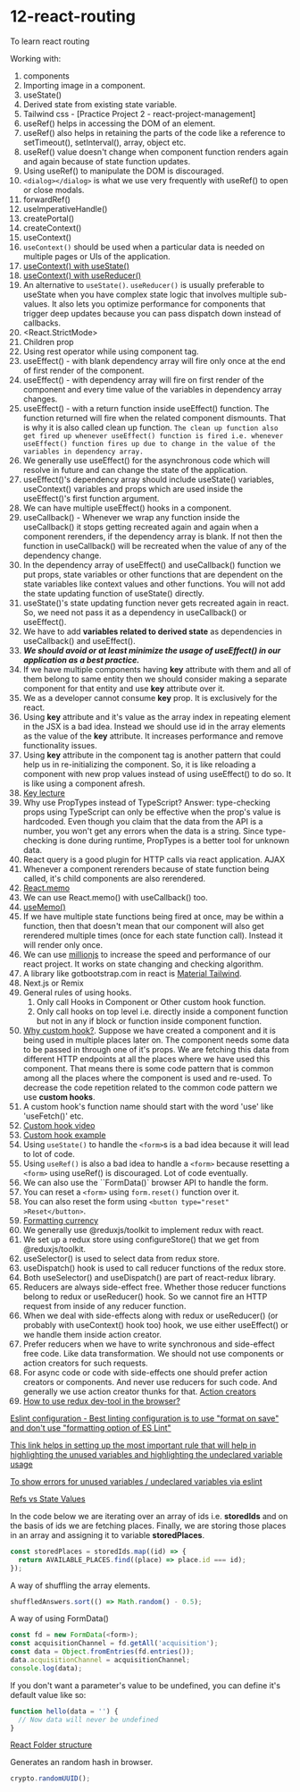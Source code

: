 # 12-react-routing

To learn react routing

Working with:

1. components
2. Importing image in a component.
3. useState()
4. Derived state from existing state variable.
5. Tailwind css - [Practice Project 2 - react-project-management]
6. useRef() helps in accessing the DOM of an element.
7. useRef() also helps in retaining the parts of the code like a reference to setTimeout(), setInterval(), array, object etc.
8. useRef() value doesn't change when component function renders again and again because of state function updates.
9. Using useRef() to manipulate the DOM is discouraged.
10. `<dialog></dialog>` is what we use very frequently with useRef() to open or close modals.
11. forwardRef()
12. useImperativeHandle()
13. createPortal()
14. createContext()
15. useContext()
16. `useContext()` should be used when a particular data is needed on multiple pages or UIs of the application.
17. [useContext() with useState()](https://github.com/ankurnecessary/8-react-food-ordering-app/blob/main/src/store/UserProgressContext.jsx)
18. [useContext() with useReducer()](https://github.com/ankurnecessary/8-react-food-ordering-app/blob/main/src/store/CartContext.jsx)
19. An alternative to `useState()`. `useReducer()` is usually preferable to useState when you have complex state logic that involves multiple sub-values. It also lets you optimize performance for components that trigger deep updates because you can pass dispatch down instead of callbacks.
20. <React.StrictMode>
21. Children prop
22. Using rest operator while using component tag.
23. useEffect() - with blank dependency array will fire only once at the end of first render of the component.
24. useEffect() - with dependency array will fire on first render of the component and every time value of the variables in dependency array changes.
25. useEffect() - with a return function inside useEffect() function. The function returned will fire when the related component dismounts. That is why it is also called clean up function. `The clean up function also get fired up whenever useEffect() function is fired i.e. whenever useEffect() function fires up due to change in the value of the variables in dependency array.`
26. We generally use useEffect() for the asynchronous code which will resolve in future and can change the state of the application.
27. useEffect()'s dependency array should include useState() variables, useContext() variables and props which are used inside the useEffect()'s first function argument.
28. We can have multiple useEffect() hooks in a component.
29. useCallback() - Whenever we wrap any function inside the useCallback() it stops getting recreated again and again when a component rerenders, if the dependency array is blank. If not then the function in useCallback() will be recreated when the value of any of the dependency change.
30. In the dependency array of useEffect() and useCallback() function we put props, state variables or other functions that are dependent on the state variables like context values and other functions. You will not add the state updating function of useState() directly.
31. useState()'s state updating function never gets recreated again in react. So, we need not pass it as a dependency in useCallback() or useEffect().
32. We have to add **variables related to derived state** as dependencies in useCallback() and useEffect().
33. **_We should avoid or at least minimize the usage of useEffect() in our application as a best practice._**
34. If we have multiple components having **key** attribute with them and all of them belong to same entity then we should consider making a separate component for that entity and use **key** attribute over it.
35. We as a developer cannot consume **key** prop. It is exclusively for the react.
36. Using **key** attribute and it's value as the array index in repeating element in the JSX is a bad idea. Instead we should use id in the array elements as the value of the **key** attribute. It increases performance and remove functionality issues.
37. Using **key** attribute in the component tag is another pattern that could help us in re-initializing the component. So, it is like reloading a component with new prop values instead of using useEffect() to do so. It is like using a component afresh.
38. [Key lecture](https://www.udemy.com/course/react-the-complete-guide-incl-redux/learn/lecture/40270596#questions)
39. Why use PropTypes instead of TypeScript? Answer: type-checking props using TypeScript can only be effective when the prop's value is hardcoded. Even though you claim that the data from the API is a number, you won't get any errors when the data is a string. Since type-checking is done during runtime, PropTypes is a better tool for unknown data.
40. React query is a good plugin for HTTP calls via react application. AJAX
41. Whenever a component rerenders because of state function being called, it's child components are also rerendered.
42. [React.memo](https://docs.google.com/document/d/1IKjPhw6a3TPKvmeJ9743PljP6ci7UkbkgNa3sQwVRWs/edit#heading=h.raq8jq8e7749)
43. We can use React.memo() with useCallback() too.
44. [useMemo()](https://docs.google.com/document/d/1IKjPhw6a3TPKvmeJ9743PljP6ci7UkbkgNa3sQwVRWs/edit#heading=h.cf9uscl5y5c8)
45. If we have multiple state functions being fired at once, may be within a function, then that doesn't mean that our component will also get rerendered multiple times (once for each state function call). Instead it will render only once.
46. We can use [millionjs](https://million.dev/) to increase the speed and performance of our react project. It works on state changing and checking algorithm.
47. A library like gotbootstrap.com in react is [Material Tailwind](https://www.material-tailwind.com/docs/react/accordion).
48. Next.js or Remix
49. General rules of using hooks.
    1. Only call Hooks in Component or Other custom hook function.
    2. Only call hooks on top level i.e. directly inside a component function but not in any if block or function inside component function.
50. [Why custom hook?](https://www.udemy.com/course/react-the-complete-guide-incl-redux/learn/lecture/39837042#content). Suppose we have created a component and it is being used in multiple places later on. The component needs some data to be passed in through one of it's props. We are fetching this data from different HTTP endpoints at all the places where we have used this component. That means there is some code pattern that is common among all the places where the component is used and re-used. To decrease the code repetition related to the common code pattern we use **custom hooks**.
51. A custom hook's function name should start with the word 'use' like 'useFetch()' etc.
52. [Custom hook video](https://www.udemy.com/course/react-the-complete-guide-incl-redux/learn/lecture/8244694#questions)
53. [Custom hook example](https://github.com/ankurnecessary/8-react-food-ordering-app/blob/main/src/hooks/useHttp.js)
54. Using `useState()` to handle the `<form>`s is a bad idea because it will lead to lot of code.
55. Using `useRef()` is also a bad idea to handle a `<form>` because resetting a `<form>` using useRef() is discouraged. Lot of code eventually.
56. We can also use the ``FormData()` browser API to handle the form.
57. You can reset a `<form>` using `form.reset()` function over it.
58. You can also reset the form using `<button type="reset" >Reset</button>`.
59. [Formatting currency](https://developer.mozilla.org/en-US/docs/Web/JavaScript/Reference/Global_Objects/Intl/NumberFormat)
60. We generally use @reduxjs/toolkit to implement redux with react.
61. We set up a redux store using configureStore() that we get from @reduxjs/toolkit.
62. useSelector() is used to select data from redux store.
63. useDispatch() hook is used to call reducer functions of the redux store.
64. Both useSelector() and useDispatch() are part of react-redux library.
65. Reducers are always side-effect free. Whether those reducer functions belong to redux or useReducer() hook. So we cannot fire an HTTP request from inside of any reducer function.
66. When we deal with side-effects along with redux or useReducer() (or probably with useContext() hook too) hook, we use either useEffect() or we handle them inside action creator.
67. Prefer reducers when we have to write synchronous and side-effect free code. Like data transformation. We should not use components or action creators for such requests.
68. For async code or code with side-effects one should prefer action creators or components. And never use reducers for such code. And generally we use action creator thunks for that. [Action creators](https://github.com/ankurnecessary/11-react-advanced-redux/blob/main/src/store/cart-action-creators.js)
69. [How to use redux dev-tool in the browser?](https://www.udemy.com/course/react-the-complete-guide-incl-redux/learn/lecture/25600378#questions)

[Eslint configuration - Best linting configuration is to use "format on save" and don't use "formatting option of ES Lint"](https://www.udemy.com/course/react-the-complete-guide-incl-redux/learn/lecture/8231814#questions/20789494)

[This link helps in setting up the most important rule that will help in highlighting the unused variables and highlighting the undeclared variable usage](https://www.dhiwise.com/post/essential-eslint-rules-for-react#1-react-jsx-uses-react-)

[To show errors for unused variables / undeclared variables via eslint](https://eslint.org/docs/latest/rules/no-undef)

[Refs vs State Values](https://www.udemy.com/course/react-the-complete-guide-incl-redux/learn/lecture/39836310#questions)

In the code below we are iterating over an array of ids i.e. **storedIds** and on the basis of ids we are fetching places. Finally, we are storing those places in an array and assigning it to variable **storedPlaces**.

```Javascript
const storedPlaces = storedIds.map((id) => {
  return AVAILABLE_PLACES.find((place) => place.id === id);
});
```

A way of shuffling the array elements.

```Javascript
shuffledAnswers.sort(() => Math.random() - 0.5);
```

A way of using FormData()

```Javascript
const fd = new FormData(<form>);
const acquisitionChannel = fd.getAll('acquisition');
const data = Object.fromEntries(fd.entries());
data.acquisitionChannel = acquisitionChannel;
console.log(data);
```

If you don't want a parameter's value to be undefined, you can define it's default value like so:

```javascript
function hello(data = '') {
  // Now data will never be undefined
}
```

[React Folder structure](https://www.youtube.com/watch?v=UUga4-z7b6s)

Generates an random hash in browser.

```javascript
crypto.randomUUID();
```
